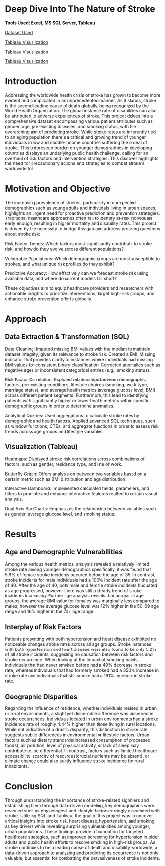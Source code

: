 # Deep Dive Into The Nature of Stroke
**Tools Used: Excel, MS SQL Server, Tableau**

[Dataset Used](https://www.kaggle.com/datasets/atharvasoundankar/global-cybersecurity-threats-2015-2024/data)

[Tableau Visualization](https://public.tableau.com/app/profile/edison.tran/viz/DistributionBasedonStrokeVs_Non-StrokeIndividuals/Dashboard1)

[Tableau Visualization](https://public.tableau.com/app/profile/edison.tran/viz/AnalysisofBMIandGlucoseBasedonAgeandGender/Dashboard2)

[Tableau Visualization](https://public.tableau.com/app/profile/edison.tran/viz/AnalyzingSmokingStatusAffectonStroke/Dashboard3)

# Introduction
Addressing the worldwide health crisis of stroke has grown to become more evident and complicated in an unprecedented manner. As it stands,
stroke is the second leading cause of death globally, being recognized by the World Health Organization. The global instance rate of disabilities 
can also be attributed to adverse experiences of stroke. This project delves into a comprehensive dataset encompassing various patient attributes 
such as gender, age, pre-existing diseases, and smoking status, with the overarching aim of predicting stroke. While stroke rates are inherently tied 
to an aging population,there's a critical and growing trend of younger individuals in low and middle-income countries suffering the ordeal of stroke. 
This unforeseen burden on younger demographics in developing countries displays an underlying public health challenge, calling for an overhaul of risk 
factors and intervention strategies. This discover highlights the need for precautionary actions and strategies to combat stroke's worldwide toll. 


# Motivation and Objective
The increasing prevalence of strokes, particularly in unexpected demographics such as young adults and indivudals living in urban spaces, 
highlights an urgent need for proactive prediction and prevention strategies. Traditional healthcare approaches often fail to identify 
at-risk individuals early enough, resulting in higher mortality and disability rates. This project is driven by the necessity to bridge 
this gap and address pressing questions about stroke risk:

Risk Factor Trends: Which factors most significantly contribute to stroke risk, and how do they evolve across different populations?  

Vulnerable Populations: Which demographic groups are most susceptible to strokes, and what unique risk profiles do they exhibit?  

Predictive Accuracy: How effectively can we forecast stroke risk using available data, and where do current models fall short?

These objectives aim to equip healthcare providers and researchers with actionable insights to prioritize interventions, target 
high-risk groups, and enhance stroke prevention efforts globally.

# Approach
## Data Extraction & Transformation (SQL)
Data Cleaning: Imputed missing BMI values with the median to maintain dataset integrity, given its relevance to stroke risk. Created a BMI_Missing 
indicator that provides clarity to instances where individuals had missing BMI values for consistent binary classification. Corrected 
anomalies such as negative ages or inconsistent categorical entries (e.g., smoking status).

Risk Factor Correlation: Explored relationships between demographic factors, pre-existing conditions, lifestyle choices (smoking, work type, marriage 
status), and average health metrics (average glucose level, BMI) across different patient segments. Furthermore, this lead to 
identifying  patients with significantly higher or lower health metrics within specific demographic groups in order to determine anomalies.

Analytical Queries: Used aggregations to calculate stroke rates by demographic and health factors. Applied advanced SQL techniques, such as window 
functions, CTEs, and aggregate functions in order to assess risk trends across age groups and lifestyle variables.


## Visualization (Tableau)
Heatmaps: Displayed stroke risk correlations across combinations of factors, such as gender, residence type, and line of work.  

Butterfly Graph: Offers analysis on between two variables based on a certain metric such as BMI distribution and age distribution. 

Interactive Dashboard: Implemented calculated fields, parameters, and filters to promote and enhance interactive features realted to certain visual analysis.

Dual Axis Bar Charts: Emphasizes the relationship between variables such as gender, average glucose level, and smoking status.

# Results
## Age and Demographic Vulnerabilities
Among the various health metrics, analysis revealed a relatively limited stroke rate among younger demographics specifically, 
it was found that 5.6% of female stroke incidents occured before the age of 35. In contrast, stroke incidents for male individuals 
had a 100% incident rate after the age of 40. After the age of 40, both male and female stroke incidents flucuated as age progressed, 
however there was still a steady trend of stroke incidents increasing. Further age analysis reveals that across all age groups, the 
average BMI value for females was marginally less compared to males, however the average glucose level was 12% higher in the 50-69 
age range and 16% higher in the 70+ age range.

## Interplay of Risk Factors
Patients presenting with both hypertension and heart disease exhibited no noticeable changes stroke rates across all age groups. 
Stroke instances with both hypertension and heart disease were also found to be only 5.2% of all stroke incidents, suggesting 
no causation between risk factors and stroke occurrence. When looking at the impact of smoking habits, individuals that had never 
smoked before had a 49% decrease in stroke rate, whereas individuals that had formerly smoked had a 350% increase in stroke rate 
and individuals that still smoke had a 161% increase in stroke rate.

## Geographic Disparities
Regarding the influence of residence, whether individuals resided in urban or rural environments, a slight yet discernible difference
was observed in stroke occurrences. Individuals located in urban environments had a stroke incidence rate of roughly 4.44% higher than 
those living in rural locations. While not indicative of a drastic disparity, this distinction in stroke rate suggests subtle 
differences in environmental or lifestyle factors. Urban factors such as dietary standards(increased consumption of processed foods), 
air pollution, level of physical activity, or lack of sleep may contribute to the differential. In contrast, factors such as limited 
healthcare accessibility, scarcity of resources(crucial nutrients may be absent), or climate change could also subtly influence 
stroke incidence for rural inhabitants.

# Conclusion
Through understanding the importance of stroke-related signifiers and establishing them through data-driven modeling, key demographics were 
revealed such as physiological and lifestyle factors strongly associated with stroke. Utilizing SQL and Tableau, the goal of this project was 
to uncover critical insights into stroke risk, heart disease, hypertension, and smoking as key drivers while revealing surprising vulnerabilities 
among younger, urban populations. These findings provide a foundation for targeted healthcare strategies, such as improved screening for 
hypertension in older adults and public health efforts to resolve smoking in high-risk groups. As stroke continues to be a leading cause of death 
and disability worldwide, a data-driven approach to analyzing and predicting its occurrence is not only valuable, but essential for combatting the 
pervasiveness of stroke incidents.

